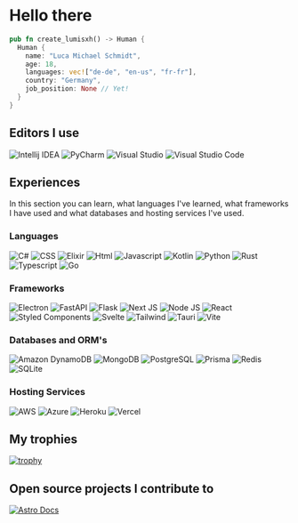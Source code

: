 # Hello there

```rust
pub fn create_lumisxh() -> Human {
  Human {
    name: "Luca Michael Schmidt",
    age: 18,
    languages: vec!["de-de", "en-us", "fr-fr"],
    country: "Germany",
    job_position: None // Yet!
  }
}
```

## Editors I use

![Intellij IDEA](https://img.shields.io/badge/IntelliJ_IDEA-000000.svg?style=for-the-badge&logo=intellij-idea&logoColor=black&labelColor=orange)
![PyCharm](https://img.shields.io/badge/pycharm-143?style=for-the-badge&logo=pycharm&logoColor=black&color=black&labelColor=lightgreen)
![Visual Studio](https://img.shields.io/badge/Visual_Studio-5C2D91?style=for-the-badge&logo=visual%20studio&color=black&logoColor=black&labelColor=blueviolet)
![Visual Studio Code](https://img.shields.io/badge/Visual%20Studio%20Code-0078d7.svg?style=for-the-badge&logo=visual-studio-code&color=black&logoColor=black&labelColor=blue)

## Experiences

In this section you can learn, what languages I've learned, what frameworks I have used and what databases and hosting services I've used.

### Languages

![C#](https://img.shields.io/badge/C%23-239120?style=for-the-badge&logo=c-sharp&color=black&logoColor=black&labelColor=7a05ff)
![CSS](https://img.shields.io/badge/CSS-239120?&style=for-the-badge&logo=css3&color=black&logoColor=black&labelColor=lightgrey)
![Elixir](https://img.shields.io/badge/Elixir-4B275F?style=for-the-badge&logo=elixir&color=black&logoColor=black&labelColor=6b1173)
![Html](https://img.shields.io/badge/HTML-239120?style=for-the-badge&logo=html5&color=black&logoColor=black&labelColor=orange)
![Javascript](https://img.shields.io/badge/JavaScript-F7DF1E?style=for-the-badge&logo=javascript&color=black&logoColor=black&labelColor=yellow)
![Kotlin](https://img.shields.io/badge/Kotlin-0095D5?&style=for-the-badge&logo=kotlin&color=black&logoColor=black&labelColor=9a46fa)
![Python](https://img.shields.io/badge/Python-3776AB?style=for-the-badge&logo=python&color=black&logoColor=black&labelColor=yellow)
![Rust](https://img.shields.io/badge/Rust-000000?style=for-the-badge&logo=rust&color=black&logoColor=black&labelColor=692921)
![Typescript](https://img.shields.io/badge/TypeScript-007ACC?style=for-the-badge&logo=typescript&color=black&logoColor=black&labelColor=2f64d6)
![Go](https://img.shields.io/badge/Go-00ADD8?style=for-the-badge&logo=go&color=black&logoColor=black&labelColor=1fcde0)

### Frameworks

![Electron](https://img.shields.io/badge/Electron-191970?style=for-the-badge&logo=Electron&color=black&logoColor=black&labelColor=306ba6)
![FastAPI](https://img.shields.io/badge/FastAPI-005571?style=for-the-badge&logo=fastapi&color=black&logoColor=black&labelColor=green)
![Flask](https://img.shields.io/badge/Flask-000000?style=for-the-badge&logo=flask&color=black&logoColor=black&labelColor=white)
![Next JS](https://img.shields.io/badge/Next-black?style=for-the-badge&logo=next.js&color=black&logoColor=black&labelColor=white)
![Node JS](https://img.shields.io/badge/node.js-6DA55F?style=for-the-badge&logo=node.js&color=black&logoColor=black&labelColor=30a64a)
![React](https://img.shields.io/badge/React-20232A?style=for-the-badge&logo=react&color=black&logoColor=black&labelColor=61DAFB)
![Styled Components](https://img.shields.io/badge/styled--components-DB7093?style=for-the-badge&logo=styled-components&color=black&logoColor=black&labelColor=f569e2)
![Svelte](https://img.shields.io/badge/Svelte-4A4A55?style=for-the-badge&logo=svelte&color=black&logoColor=black&labelColor=FF3E00)
![Tailwind](https://img.shields.io/badge/Tailwind_CSS-38B2AC?style=for-the-badge&logo=tailwind-css&color=black&logoColor=black&labelColor=02b5b5)
![Tauri](https://img.shields.io/badge/tauri-%2324C8DB.svg?style=for-the-badge&logo=tauri&color=black&logoColor=black&labelColor=2addf5)
![Vite](https://img.shields.io/badge/vite-%23646CFF.svg?style=for-the-badge&logo=vite&color=black&logoColor=black&labelColor=7060fc)

### Databases and ORM's

![Amazon DynamoDB](https://img.shields.io/badge/Amazon%20DynamoDB-4053D6?style=for-the-badge&logo=Amazon%20DynamoDB&color=black&logoColor=black&labelColor=3255e3)
![MongoDB](https://img.shields.io/badge/MongoDB-4EA94B?style=for-the-badge&logo=mongodb&color=black&logoColor=black&labelColor=green)
![PostgreSQL](https://img.shields.io/badge/PostgreSQL-316192?style=for-the-badge&logo=postgresql&color=black&logoColor=black&labelColor=blue)
![Prisma](https://img.shields.io/badge/Prisma-3982CE?style=for-the-badge&logo=Prisma&color=black&logoColor=black&labelColor=1d48f5)
![Redis](https://img.shields.io/badge/redis-%23DD0031.svg?style=for-the-badge&logo=redis&color=black&logoColor=black&labelColor=de0016)
![SQLite](https://img.shields.io/badge/SQLite-07405E?style=for-the-badge&logo=sqlite&color=black&logoColor=black&labelColor=054696)

### Hosting Services


![AWS](https://img.shields.io/badge/AWS-%23FF9900.svg?style=for-the-badge&logo=amazon-aws&color=black&logoColor=black&labelColor=yellow)
![Azure](https://img.shields.io/badge/azure-%230072C6.svg?style=for-the-badge&logo=microsoftazure&color=black&logoColor=black&labelColor=blue)
![Heroku](https://img.shields.io/badge/heroku-%23430098.svg?style=for-the-badge&logo=heroku&color=black&logoColor=black&labelColor=931ff2)
![Vercel](https://img.shields.io/badge/vercel-%23000000.svg?style=for-the-badge&logo=vercel&color=black&logoColor=black&labelColor=white)

## My trophies

[![trophy](https://github-profile-trophy.vercel.app/?username=lumisxh&theme=onedark)](https://github.com/ryo-ma/github-profile-trophy)

## Open source projects I contribute to

[![Astro Docs](https://github-readme-stats.vercel.app/api/pin/?username=withastro&repo=docs&show_icons=true&line_height=27&title_color=6aa6f8&text_color=8a919a&icon_color=6aa6f8&bg_color=22272e)](https://github.com/withastro/docs)
